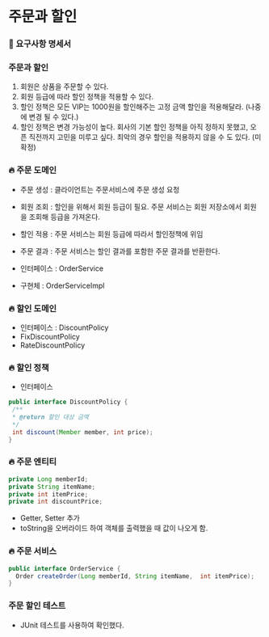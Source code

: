 # 주문과 할인

### 💙 요구사항 명세서
### 주문과 할인
1. 회원은 상품을 주문할 수 있다.
2. 회원 등급에 따라 할인 정책을 적용할 수 있다.
3. 할인 정책은 모든 VIP는 1000원을 할인해주는 고정 금액 할인을 적용해달라. (나중에 변경 될 수 있다.)
4. 할인 정책은 변경 가능성이 높다. 회사의 기본 할인 정책을 아직 정하지 못했고, 오픈 직전까지 고민을 미루고 싶다. 최악의 경우 할인을 적용하지 않을 수 도 있다. (미확정)

### 🔥 주문 도메인
- 주문 생성 : 클라이언트는 주문서비스에 주문 생성 요청
- 회원 조회 : 할인을 위해서 회원 등급이 필요. 주문 서비스는 회원 저장소에서 회원을 조회해 등급을 가져온다.
- 할인 적용 : 주문 서비스는 회원 등급에 따라서 할인정책에 위임
- 주문 결과 : 주문 서비스는 할인 결과를 포함한 주문 결과를 반환한다.
  
- 인터페이스 : OrderService
- 구현체 : OrderServiceImpl

### 🔥 할인 도메인
- 인터페이스 : DiscountPolicy
- FixDiscountPolicy
- RateDiscountPolicy

### 🔥 할인 정책
- 인터페이스
```java
public interface DiscountPolicy {
 /**
 * @return 할인 대상 금액
 */
 int discount(Member member, int price);
}
```

### 🔥 주문 엔티티
```java
private Long memberId;
private String itemName;
private int itemPrice;
private int discountPrice;
```
- Getter, Setter 추가
- toString을 오버라이드 하여 객체를 출력했을 때 값이 나오게 함.

### 🔥 주문 서비스
```java
public interface OrderService {
  Order createOrder(Long memberId, String itemName,  int itemPrice);
}
```

### 주문 할인 테스트
- JUnit 테스트를 사용하여 확인했다.